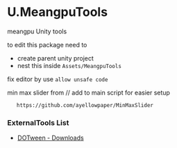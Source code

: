 # U.MeangpuTools

meangpu Unity tools

to edit this package need to

- create parent unity project
- nest this inside `Assets/MeangpuTools`

fix editor by use `allow unsafe code`

min max slider from // add to main script for easier setup

```text
   https://github.com/ayellowpaper/MinMaxSlider
```

### ExternalTools List

- [DOTween - Downloads](https://dotween.demigiant.com/download.php)
